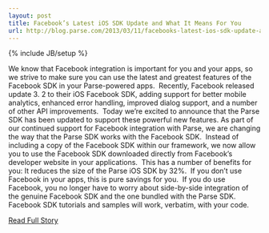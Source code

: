 ---layout: posttitle: Facebook’s Latest iOS SDK Update and What It Means For Youurl: http://blog.parse.com/2013/03/11/facebooks-latest-ios-sdk-update-and-what-it-means-for-you/---{% include JB/setup %}<p>  We know that Facebook integration is important for you and your apps, so we strive to make sure you can use the latest and greatest features of the Facebook SDK in your Parse-powered apps.   Recently, Facebook released update 3.  2 to their iOS Facebook SDK, adding support for better mobile analytics, enhanced error handling, improved dialog support, and a number of other API improvements.   Today we’re excited to announce that the Parse SDK has been updated to support these powerful new features.  As part of our continued support for Facebook integration with Parse, we are changing the way that the Parse SDK works with the Facebook SDK.   Instead of including a copy of the Facebook SDK within our framework, we now allow you to use the Facebook SDK downloaded directly from Facebook’s developer website in your applications.   This has a number of benefits for you:
 It reduces the size of the Parse iOS SDK by 32%.   If you don’t use Facebook in your apps, this is pure savings for you.   If you do use Facebook, you no longer have to worry about side-by-side integration of the genuine Facebook SDK and the one bundled with the Parse SDK.  Facebook SDK tutorials and samples will work, verbatim, with your code.<br /><p><a href="http://blog.parse.com/2013/03/11/facebooks-latest-ios-sdk-update-and-what-it-means-for-you/">Read Full Story</a></p>